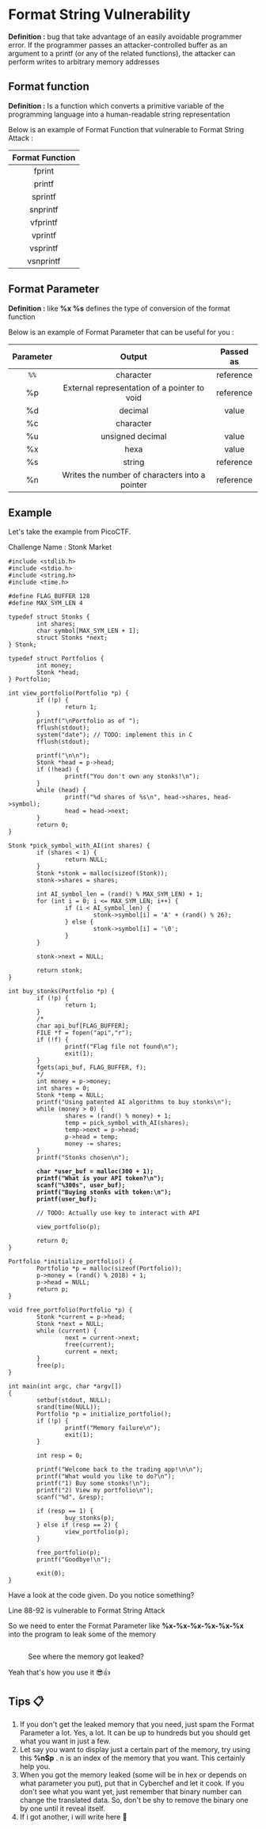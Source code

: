 # Format String Vulnerability

**Definition :** bug that take advantage of an easily avoidable programmer error. If the programmer passes an attacker-controlled buffer as an argument to a printf (or any of the related functions), the attacker can perform writes to arbitrary memory addresses

## Format function&#x20;

**Definition :** Is a function which converts a primitive variable of the programming language into a human-readable string representation

Below is an example of Format Function that vulnerable to Format String Attack :&#x20;

<table data-full-width="true"><thead><tr><th align="center">Format Function</th></tr></thead><tbody><tr><td align="center">fprint</td></tr><tr><td align="center">printf</td></tr><tr><td align="center">sprintf</td></tr><tr><td align="center">snprintf</td></tr><tr><td align="center">vfprintf</td></tr><tr><td align="center">vprintf</td></tr><tr><td align="center">vsprintf</td></tr><tr><td align="center">vsnprintf</td></tr></tbody></table>

## Format Parameter

**Definition :** like **%x %s** defines the type of conversion of the format function

Below is an example of Format Parameter that can be useful for you :

| Parameter |                     Output                     | Passed as |
| :-------: | :--------------------------------------------: | :-------: |
|    `%%`   |                    character                   | reference |
|     %p    |  External representation of a pointer to void  | reference |
|     %d    |                     decimal                    |   value   |
|     %c    |                    character                   |           |
|     %u    |                unsigned decimal                |   value   |
|     %x    |                      hexa                      |   value   |
|     %s    |                     string                     | reference |
|     %n    | Writes the number of characters into a pointer | reference |

## Example

Let's take the example from PicoCTF.

Challenge Name : Stonk Market

<pre class="language-c" data-title="vuln.c" data-line-numbers><code class="lang-c">#include &#x3C;stdlib.h>
#include &#x3C;stdio.h>
#include &#x3C;string.h>
#include &#x3C;time.h>

#define FLAG_BUFFER 128
#define MAX_SYM_LEN 4

typedef struct Stonks {
        int shares;
        char symbol[MAX_SYM_LEN + 1];
        struct Stonks *next;
} Stonk;

typedef struct Portfolios {
        int money;
        Stonk *head;
} Portfolio;

int view_portfolio(Portfolio *p) {
        if (!p) {
                return 1;
        }
        printf("\nPortfolio as of ");
        fflush(stdout);
        system("date"); // TODO: implement this in C
        fflush(stdout);

        printf("\n\n");
        Stonk *head = p->head;
        if (!head) {
                printf("You don't own any stonks!\n");
        }
        while (head) {
                printf("%d shares of %s\n", head->shares, head->symbol);
                head = head->next;
        }
        return 0;
}

Stonk *pick_symbol_with_AI(int shares) {
        if (shares &#x3C; 1) {
                return NULL;
        }
        Stonk *stonk = malloc(sizeof(Stonk));
        stonk->shares = shares;

        int AI_symbol_len = (rand() % MAX_SYM_LEN) + 1;
        for (int i = 0; i &#x3C;= MAX_SYM_LEN; i++) {
                if (i &#x3C; AI_symbol_len) {
                        stonk->symbol[i] = 'A' + (rand() % 26);
                } else {
                        stonk->symbol[i] = '\0';
                }
        }

        stonk->next = NULL;

        return stonk;
}

int buy_stonks(Portfolio *p) {
        if (!p) {
                return 1;
        }
        /*
        char api_buf[FLAG_BUFFER];
        FILE *f = fopen("api","r");
        if (!f) {
                printf("Flag file not found\n");
                exit(1);
        }
        fgets(api_buf, FLAG_BUFFER, f);
        */
        int money = p->money;
        int shares = 0;
        Stonk *temp = NULL;
        printf("Using patented AI algorithms to buy stonks\n");
        while (money > 0) {
                shares = (rand() % money) + 1;
                temp = pick_symbol_with_AI(shares);
                temp->next = p->head;
                p->head = temp;
                money -= shares;
        }
        printf("Stonks chosen\n");

<strong>        char *user_buf = malloc(300 + 1);
</strong><strong>        printf("What is your API token?\n");
</strong><strong>        scanf("%300s", user_buf);
</strong><strong>        printf("Buying stonks with token:\n");
</strong><strong>        printf(user_buf);
</strong>
        // TODO: Actually use key to interact with API

        view_portfolio(p);

        return 0;
}

Portfolio *initialize_portfolio() {
        Portfolio *p = malloc(sizeof(Portfolio));
        p->money = (rand() % 2018) + 1;
        p->head = NULL;
        return p;
}

void free_portfolio(Portfolio *p) {
        Stonk *current = p->head;
        Stonk *next = NULL;
        while (current) {
                next = current->next;
                free(current);
                current = next;
        }
        free(p);
}

int main(int argc, char *argv[])
{
        setbuf(stdout, NULL);
        srand(time(NULL));
        Portfolio *p = initialize_portfolio();
        if (!p) {
                printf("Memory failure\n");
                exit(1);
        }

        int resp = 0;

        printf("Welcome back to the trading app!\n\n");
        printf("What would you like to do?\n");
        printf("1) Buy some stonks!\n");
        printf("2) View my portfolio\n");
        scanf("%d", &#x26;resp);

        if (resp == 1) {
                buy_stonks(p);
        } else if (resp == 2) {
                view_portfolio(p);
        }

        free_portfolio(p);
        printf("Goodbye!\n");

        exit(0);
}
</code></pre>

Have a look at the code given. Do you notice something?

Line 88-92 is vulnerable to Format String Attack

So we need to enter the Format Parameter like **%x-%x-%x-%x-%x-%x** into the program to leak some of the memory

<figure><img src="../../../.gitbook/assets/image (1) (1) (1) (1) (1) (1) (1) (1) (1) (1) (1) (1) (1) (1).png" alt=""><figcaption><p>See where the memory got leaked?</p></figcaption></figure>

Yeah that's how you use it :sunglasses::thumbsup:

## Tips :clipboard:

1. If you don't get the leaked memory that you need, just spam the Format Parameter a lot. Yes, a lot. It can be up to hundreds but you should get what you want in just a few.
2. Let say you want to display just a certain part of the memory, try using this **%n$p** . n is an index of the memory that you want. This certainly help you.
3. When you got the memory leaked (some will be in hex or depends on what parameter you put), put that in Cyberchef and let it cook. If you don't see what you want yet, just remember that binary number can change the translated data. So, don't be shy to remove the binary one by one until it reveal itself.
4. If i got another, i will write here :handshake:
